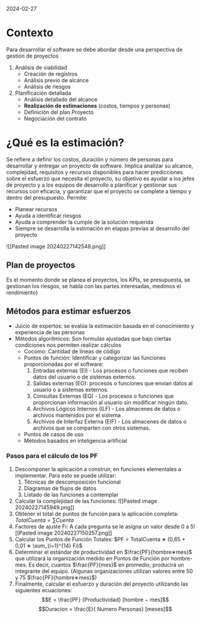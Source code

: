 2024-02-27

# Contexto

Para desarrollar el software se debe abordar desde una perspectiva de gestión de proyectos
1)  Análisis de viabilidad
	- Creación de registros
	- Análisis previo de alcance
	- Análisis de riesgos
2) Planificación detallada
	- Análisis detallado del alcance
	- **Realización de estimaciones** (costos, tiempos y personas)
	- Definición del plan Proyecto
	- Negociación del contrato

# ¿Qué es la estimación?

Se refiere a definir los costos, duración y número de personas para desarrollar y entregar un proyecto de software. Implica analizar su alcance, complejidad, requisitos y recursos disponibles para hacer predicciones sobre el esfuerzo que necesita el proyecto, su objetivo es ayudar a los jefes de proyecto y a los equipos de desarrollo a planificar y gestionar sus recursos con eficacia, y garantizar que el proyecto se complete a tiempo y dentro del presupuesto. Permite:
- Planear recursos
- Ayuda a identificar riesgos
- Ayuda a comprender la cumple de la solución requerida
- Siempre se desarrolla la estimación en etapas previas al desarrollo del proyecto

![[Pasted image 20240227142548.png]]

## Plan de proyectos

Es el momento donde se planea el proyectos, los KPIs, se presupuesta, se gestionan los riesgos, se habla con las partes interesadas, medimos el rendimiento}

## Métodos para estimar esfuerzos

- Juicio de expertos: se evalúa la estimación basada en el conocimiento y experiencia de las personas
- Métodos algorítmicos: Son formulas ajustadas que bajo ciertas condiciones nos permiten realizar cálculos
	- Cocomo: Cantidad de líneas de código
	- Puntos de función: Identificar y categorizar las funciones proporcionadas por el software:
		1. Entradas externas (EI) - Los procesos o funciones que reciben datos del usuario o de sistemas externos. 
		2. Salidas externas (EO): procesos o funciones que envían datos al usuario o a sistemas externos. 
		3. Consultas Externas (EQ) - Los procesos o funciones que proporcionan información al usuario sin modificar ningún dato. 
		4. Archivos Lógicos Internos (ILF) - Los almacenes de datos o archivos mantenidos por el sistema
		5. Archivos de Interfaz Externa (EIF) - Los almacenes de datos o archivos que se comparten con otros sistemas.
	- Puntos de casos de uso
	- Métodos basados en inteligencia artificial

### Pasos para el cálculo de los PF

1. Descomponer la aplicación a construir, en funciones elementales a implementar. Para esto se puede utilizar: 
	1. Técnicas de descomposición funcional 
	2. Diagramas de flujos de datos
	3. Listado de las funciones a contemplar
2. Calcular la complejidad de las funciones:  ![[Pasted image 20240227145949.png]]
3. Obtener el total de puntos de función para la aplicación completa: $TotalCuenta = \sum Cuenta$ 
4. Factores de ajuste Fi: A cada pregunta se le asigna un valor desde 0 a 5![[Pasted image 20240227150257.png]]
5. Calcular los Puntos de Función Totales: $PF = TotalCuenta ∗ (0,65 + 0,01 ∗ \sum_{i=1}^{14} Fi)$
6. Determinar el estándar de productividad en $\frac{PF}{hombre∗mes}$ que utilizará la organización medido en Puntos de Función por hombre-mes. Es decir, cuantos $\frac{PF}{mes}$ en promedio, producirá un integrante del equipo. (Algunas organizaciones utilizan valores entre 50 y 75 $\frac{PF}{hombre∗mes}$)
7. Finalmente, calcular el esfuerzo y duración del proyecto utilizando las siguientes ecuaciones: $$E = \frac{PF} {Productividad} [hombre − mes]$$ $$Duracion = \frac{E}{ Numero Personas} [meses]$$
